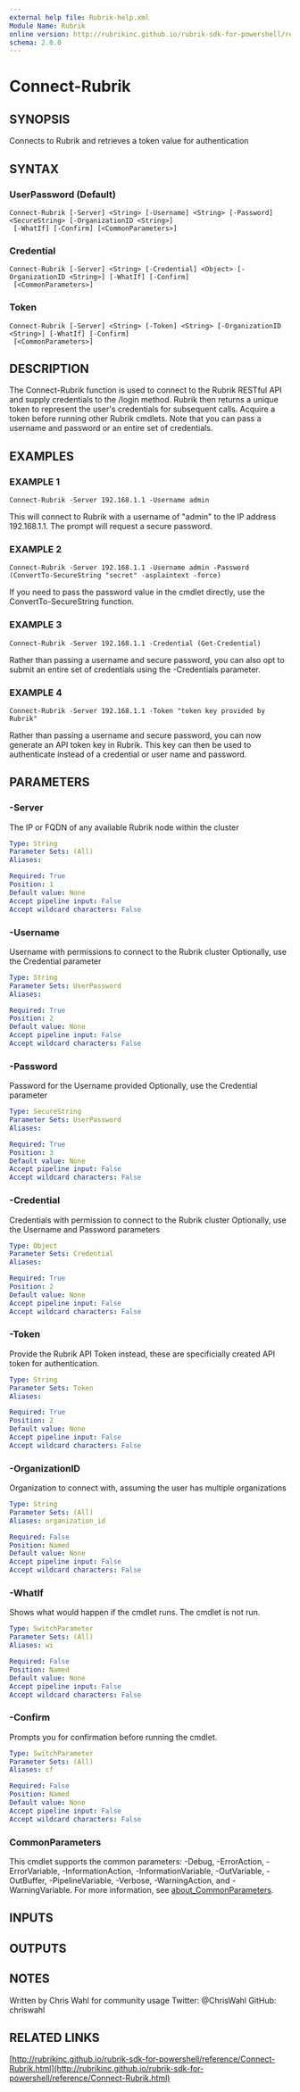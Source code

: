 ```yaml
---
external help file: Rubrik-help.xml
Module Name: Rubrik
online version: http://rubrikinc.github.io/rubrik-sdk-for-powershell/reference/Connect-Rubrik.html
schema: 2.0.0
---
```


# Connect-Rubrik

## SYNOPSIS
Connects to Rubrik and retrieves a token value for authentication

## SYNTAX

### UserPassword (Default)
```
Connect-Rubrik [-Server] <String> [-Username] <String> [-Password] <SecureString> [-OrganizationID <String>]
 [-WhatIf] [-Confirm] [<CommonParameters>]
```

### Credential
```
Connect-Rubrik [-Server] <String> [-Credential] <Object> [-OrganizationID <String>] [-WhatIf] [-Confirm]
 [<CommonParameters>]
```

### Token
```
Connect-Rubrik [-Server] <String> [-Token] <String> [-OrganizationID <String>] [-WhatIf] [-Confirm]
 [<CommonParameters>]
```

## DESCRIPTION
The Connect-Rubrik function is used to connect to the Rubrik RESTful API and supply credentials to the /login method.
Rubrik then returns a unique token to represent the user's credentials for subsequent calls.
Acquire a token before running other Rubrik cmdlets.
Note that you can pass a username and password or an entire set of credentials.

## EXAMPLES

### EXAMPLE 1
```
Connect-Rubrik -Server 192.168.1.1 -Username admin
```

This will connect to Rubrik with a username of "admin" to the IP address 192.168.1.1.
The prompt will request a secure password.

### EXAMPLE 2
```
Connect-Rubrik -Server 192.168.1.1 -Username admin -Password (ConvertTo-SecureString "secret" -asplaintext -force)
```

If you need to pass the password value in the cmdlet directly, use the ConvertTo-SecureString function.

### EXAMPLE 3
```
Connect-Rubrik -Server 192.168.1.1 -Credential (Get-Credential)
```

Rather than passing a username and secure password, you can also opt to submit an entire set of credentials using the -Credentials parameter.

### EXAMPLE 4
```
Connect-Rubrik -Server 192.168.1.1 -Token "token key provided by Rubrik"
```

Rather than passing a username and secure password, you can now generate an API token key in Rubrik.
This key can then be used to authenticate instead of a credential or user name and password.

## PARAMETERS

### -Server
The IP or FQDN of any available Rubrik node within the cluster

```yaml
Type: String
Parameter Sets: (All)
Aliases:

Required: True
Position: 1
Default value: None
Accept pipeline input: False
Accept wildcard characters: False
```

### -Username
Username with permissions to connect to the Rubrik cluster
Optionally, use the Credential parameter

```yaml
Type: String
Parameter Sets: UserPassword
Aliases:

Required: True
Position: 2
Default value: None
Accept pipeline input: False
Accept wildcard characters: False
```

### -Password
Password for the Username provided
Optionally, use the Credential parameter

```yaml
Type: SecureString
Parameter Sets: UserPassword
Aliases:

Required: True
Position: 3
Default value: None
Accept pipeline input: False
Accept wildcard characters: False
```

### -Credential
Credentials with permission to connect to the Rubrik cluster
Optionally, use the Username and Password parameters

```yaml
Type: Object
Parameter Sets: Credential
Aliases:

Required: True
Position: 2
Default value: None
Accept pipeline input: False
Accept wildcard characters: False
```

### -Token
Provide the Rubrik API Token instead, these are specificially created API token for authentication.

```yaml
Type: String
Parameter Sets: Token
Aliases:

Required: True
Position: 2
Default value: None
Accept pipeline input: False
Accept wildcard characters: False
```

### -OrganizationID
Organization to connect with, assuming the user has multiple organizations

```yaml
Type: String
Parameter Sets: (All)
Aliases: organization_id

Required: False
Position: Named
Default value: None
Accept pipeline input: False
Accept wildcard characters: False
```

### -WhatIf
Shows what would happen if the cmdlet runs.
The cmdlet is not run.

```yaml
Type: SwitchParameter
Parameter Sets: (All)
Aliases: wi

Required: False
Position: Named
Default value: None
Accept pipeline input: False
Accept wildcard characters: False
```

### -Confirm
Prompts you for confirmation before running the cmdlet.

```yaml
Type: SwitchParameter
Parameter Sets: (All)
Aliases: cf

Required: False
Position: Named
Default value: None
Accept pipeline input: False
Accept wildcard characters: False
```

### CommonParameters
This cmdlet supports the common parameters: -Debug, -ErrorAction, -ErrorVariable, -InformationAction, -InformationVariable, -OutVariable, -OutBuffer, -PipelineVariable, -Verbose, -WarningAction, and -WarningVariable. For more information, see [about_CommonParameters](http://go.microsoft.com/fwlink/?LinkID=113216).

## INPUTS

## OUTPUTS

## NOTES
Written by Chris Wahl for community usage
Twitter: @ChrisWahl
GitHub: chriswahl

## RELATED LINKS

[http://rubrikinc.github.io/rubrik-sdk-for-powershell/reference/Connect-Rubrik.html](http://rubrikinc.github.io/rubrik-sdk-for-powershell/reference/Connect-Rubrik.html)

